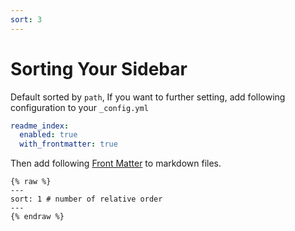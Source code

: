 ```yaml
---
sort: 3
---
```


# Sorting Your Sidebar

Default sorted by `path`, If you want to further setting, add following configuration to your `_config.yml`

```yml
readme_index:
  enabled: true
  with_frontmatter: true
```

Then add following [Front Matter](https://jekyllrb.com/docs/front-matter/) to markdown files.

    {% raw %}
    ---
    sort: 1 # number of relative order
    ---
    {% endraw %}
